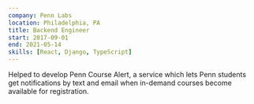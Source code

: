 ```yaml
---
company: Penn Labs
location: Philadelphia, PA
title: Backend Engineer
start: 2017-09-01
end: 2021-05-14
skills: [React, Django, TypeScript]
---
```


Helped to develop Penn Course Alert, a service which lets Penn students get notifications by text and email when in-demand courses become available for registration.
